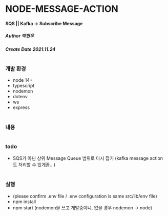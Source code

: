 # NODE-MESSAGE-ACTION
#### SQS || Kafka -> Subscribe Message
##### Author 박현우
##### Create Date 2021.11.24
#
### 개발 환경
* node 14+
* typescript
* nodemon
* dotenv
* ws
* express
#
### 내용
#
### todo
* SQS가 아닌 상위 Message Queue 범위로 다시 잡기 (kafka message action도 처리할 수 있게끔...)
#
### 실행
* (please confirm .env file / .env configuration is same src/lib/env file)
* npm install
* npm start (nodemon을 쓰고 개발중이니, 없을 경우 nodemon -> node)

